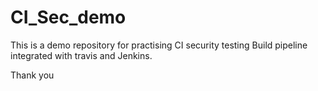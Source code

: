 # CI_Sec_demo
This is a demo repository for practising CI security testing
Build pipeline integrated with travis and Jenkins.

Thank you
